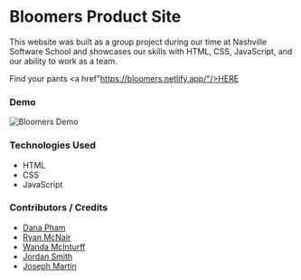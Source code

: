 # Bloomers Product Site
This website was built as a group project during our time at Nashville Software School and showcases our skills with HTML, CSS, JavaScript, and our ability to work as a team.

Find your pants <a href"https://bloomers.netlify.app/"/>HERE</a>

### Demo

![Bloomers Demo](demo/bloomers.gif)

### Technologies Used
* HTML
* CSS
* JavaScript





### Contributors / Credits
* [Dana Pham](https://github.com/danapham)
* [Ryan McNair](https://github.com/ryanmcnair)
* [Wanda McInturff](https://github.com/wmmcinturff)
* [Jordan Smith](https://github.com/JSmith989)
* [Joseph Martin](https://github.com/josephtmartin)




